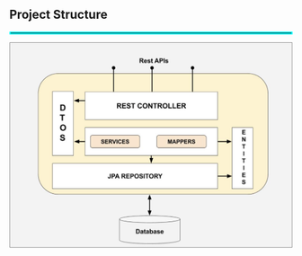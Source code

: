 ## Project Structure

<hr style="border:2px solid cyan">

<img src="gitresources/projectArch.png" alt=""/>
